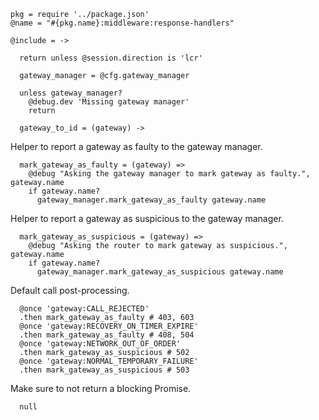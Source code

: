     pkg = require '../package.json'
    @name = "#{pkg.name}:middleware:response-handlers"

    @include = ->

      return unless @session.direction is 'lcr'

      gateway_manager = @cfg.gateway_manager

      unless gateway_manager?
        @debug.dev 'Missing gateway manager'
        return

      gateway_to_id = (gateway) ->

Helper to report a gateway as faulty to the gateway manager.

      mark_gateway_as_faulty = (gateway) =>
        @debug "Asking the gateway manager to mark gateway as faulty.", gateway.name
        if gateway.name?
          gateway_manager.mark_gateway_as_faulty gateway.name

Helper to report a gateway as suspicious to the gateway manager.

      mark_gateway_as_suspicious = (gateway) =>
        @debug "Asking the router to mark gateway as suspicious.", gateway.name
        if gateway.name?
          gateway_manager.mark_gateway_as_suspicious gateway.name

Default call post-processing.

      @once 'gateway:CALL_REJECTED'
      .then mark_gateway_as_faulty # 403, 603
      @once 'gateway:RECOVERY_ON_TIMER_EXPIRE'
      .then mark_gateway_as_faulty # 408, 504
      @once 'gateway:NETWORK_OUT_OF_ORDER'
      .then mark_gateway_as_suspicious # 502
      @once 'gateway:NORMAL_TEMPORARY_FAILURE'
      .then mark_gateway_as_suspicious # 503

Make sure to not return a blocking Promise.

      null

